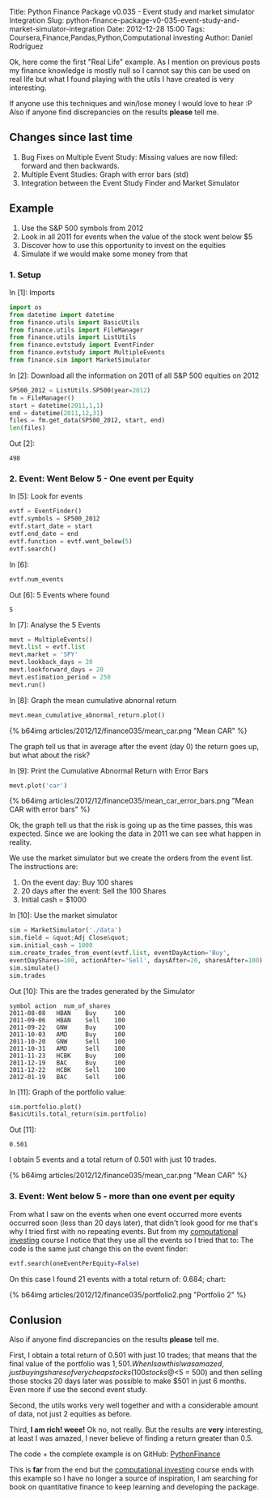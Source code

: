 Title: Python Finance Package v0.035 - Event study and market simulator Integration
Slug: python-finance-package-v0-035-event-study-and-market-simulator-integration
Date: 2012-12-28 15:00
Tags: Coursera,Finance,Pandas,Python,Computational investing
Author: Daniel Rodriguez

Ok, here come the first "Real Life" example. As I mention on previous
posts my finance knowledge is mostly null so I cannot say this can be
used on real life but what I found playing with the utils I have created
is very interesting.

If anyone use this techniques and win/lose money I would love to hear :P
Also if anyone find discrepancies on the results **please** tell me.

Changes since last time
-----------------------

1.  <span style="line-height:13px;">Bug Fixes on Multiple Event Study:
    Missing values are now filled: forward and then backwards.</span>
2.  Multiple Event Studies: Graph with error bars (std)
3.  Integration between the Event Study Finder and Market Simulator

Example
-------

1.  Use the S&P 500 symbols from 2012
2.  Look in all 2011 for events when the value of the stock went below
    $5
3.  Discover how to use this opportunity to invest on the equities
4.  Simulate if we would make some money from that

### 1. Setup

In [1]: Imports

```python
import os
from datetime import datetime
from finance.utils import BasicUtils
from finance.utils import FileManager
from finance.utils import ListUtils
from finance.evtstudy import EventFinder
from finance.evtstudy import MultipleEvents
from finance.sim import MarketSimulator
```

In [2]: Download all the information on 2011 of all S&P 500 equities on
2012

```python
SP500_2012 = ListUtils.SP500(year=2012)
fm = FileManager()
start = datetime(2011,1,1)
end = datetime(2011,12,31)
files = fm.get_data(SP500_2012, start, end)
len(files)
```

Out [2]:

    498

### 2. Event: Went Below 5 - One event per Equity

In [5]: Look for events

```python
evtf = EventFinder()
evtf.symbols = SP500_2012
evtf.start_date = start
evtf.end_date = end
evtf.function = evtf.went_below(5)
evtf.search()
```

In [6]:

```python
evtf.num_events
```

Out [6]: 5 Events where found

    5

In [7]: Analyse the 5 Events

```python
mevt = MultipleEvents()
mevt.list = evtf.list
mevt.market = 'SPY'
mevt.lookback_days = 20
mevt.lookforward_days = 20
mevt.estimation_period = 250
mevt.run()
```

In [8]: Graph the mean cumulative abnornal return

```python
mevt.mean_cumulative_abnormal_return.plot()
```

{% b64img articles/2012/12/finance035/mean_car.png "Mean CAR" %}

The graph tell us that in average after the event (day 0) the return
goes up, but what about the risk?

In [9]: Print the Cumulative Abnormal Return with Error Bars

```python
mevt.plot('car')
```

{% b64img articles/2012/12/finance035/mean_car_error_bars.png "Mean CAR with error bars" %}

Ok, the graph tell us that the risk is going up as the time passes, this
was expected.
Since we are looking the data in 2011 we can see what happen in
reality.

We use the market simulator but we create the orders from the event
list.
The instructions are:

1.  On the event day: Buy 100 shares
2.  20 days after the event: Sell the 100 Shares
3.  Initial cash = $1000

In [10]: Use the market simulator

```python
sim = MarketSimulator('./data')
sim.field = &quot;Adj Close&quot;
sim.initial_cash = 1000
sim.create_trades_from_event(evtf.list, eventDayAction='Buy',
eventDayShares=100, actionAfter='Sell', daysAfter=20, sharesAfter=100)
sim.simulate()
sim.trades
```

Out [10]: This are the trades generated by the Simulator

    symbol action  num_of_shares
    2011-08-08   HBAN    Buy     100
    2011-09-06   HBAN    Sell    100
    2011-09-22   GNW     Buy     100
    2011-10-03   AMD     Buy     100
    2011-10-20   GNW     Sell    100
    2011-10-31   AMD     Sell    100
    2011-11-23   HCBK    Buy     100
    2011-12-19   BAC     Buy     100
    2011-12-22   HCBK    Sell    100
    2012-01-19   BAC     Sell    100

In [11]: Graph of the portfolio value:

```python
sim.portfolio.plot()
BasicUtils.total_return(sim.portfolio)
```

Out [11]:

    0.501

I obtain 5 events and a total return of 0.501 with just 10 trades.

{% b64img articles/2012/12/finance035/mean_car.png "Mean CAR" %}

### 3. Event: Went below 5 - more than one event per equity

From what I saw on the events when one event occurred more events
occurred soon (less than 20 days later), that didn't look good for me
that's why I tried first with no repeating events. But from my
[computational investing][] course I notice that they use all the events
so I tried that to: The code is the same just change this on the event
finder:

```python
evtf.search(oneEventPerEquity=False)
```

On this case I found 21 events with a total return of: 0.684; chart:

{% b64img articles/2012/12/finance035/portfolio2.png "Portfolio 2" %}

Conlusion
---------

Also if anyone find discrepancies on the results **please** tell me.

First, I obtain a total return of 0.501 with just 10 trades; that means
that the final value of the portfolio was $1,501. When I saw this I was
amazed, just buying shares of very cheap stocks (100 stocks @ <$5 =
500) and then selling those stocks 20 days later was possible to make
$501 in just 6 months. Even more if use the second event study.

Second, the utils works very well together and with a considerable
amount of data, not just 2 equities as before.

Third, **I am rich! weee!** Ok no, not really. But the results are
**very** interesting, at least I was amazed, I never believe of finding
a return greater than 0.5.

The code + the complete example is on GitHub: [PythonFinance][]

This is **far** from the end but the [computational investing][] course
ends with this example so I have no longer a source of inspiration, I am
searching for book on quantitative finance to keep learning and
developing the package.

  [computational investing]: https://class.coursera.org/compinvesting1-2012-001/class/index
    "Computational Investing"
  [Mean Cumulative Abnormal Return]: http://ctrl68.files.wordpress.com/2012/12/mean_car.png
  [PythonFinance]: https://github.com/danielfrg/PythonFinance
    "Python Finance Package"
